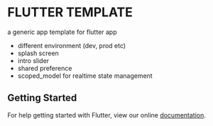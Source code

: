 # FLUTTER TEMPLATE

a generic app template for flutter app

- different environment (dev, prod etc) 
- splash screen
- intro slider
- shared preference
- scoped_model for realtime state management


## Getting Started

For help getting started with Flutter, view our online
[documentation](https://flutter.io/).
